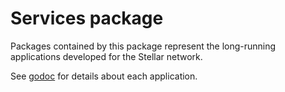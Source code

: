 # Services package

Packages contained by this package represent the long-running applications developed for the Stellar network.

See [godoc](https://godoc.org/github.com/dfc/go/services) for details about each application.